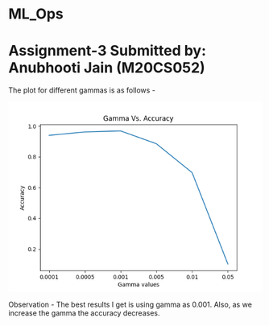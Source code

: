 # ML_Ops
Assignment-3
Submitted by: Anubhooti Jain (M20CS052)
=========================================

The plot for different gammas is as follows -

![my-result-1](/results/Gammas.png)

Observation - The best results I get is using gamma as 0.001. Also, as we increase the gamma the accuracy decreases. 